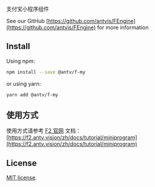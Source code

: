 支付宝小程序组件

See our GitHub [https://github.com/antvis/FEngine](https://github.com/antvis/FEngine) for more information

## Install

Using npm:

```sh
npm install --save @antv/f-my
```

or using yarn:

```sh
yarn add @antv/f-my
```

## 使用方式

使用方式请参考 [F2 官网](https://f2.antv.vision) 文档： [https://f2.antv.vision/zh/docs/tutorial/miniprogram](https://f2.antv.vision/zh/docs/tutorial/miniprogram)

## License

[MIT license](./LICENSE).
